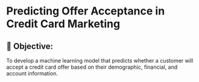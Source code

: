 # Predicting Offer Acceptance in Credit Card Marketing 
## 🎯 Objective:
To develop a machine learning model that predicts whether a customer will accept a credit card offer based on their demographic, financial, and account information.
